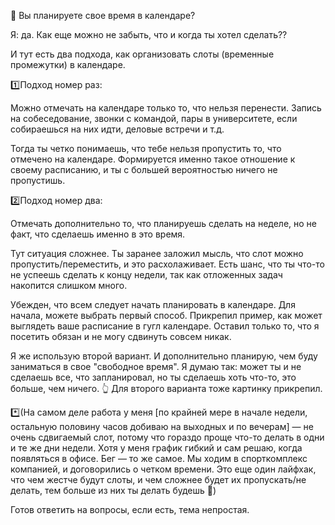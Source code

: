 📆 Вы планируете свое время в календаре?

Я: да. Как еще можно не забыть, что и когда ты хотел сделать??

И тут есть два подхода, как организовать слоты (временные промежутки) в календаре.


1️⃣Подход номер раз: 

Можно отмечать на календаре только то, что нельзя перенести. Запись на собеседование, звонки с командой, пары в университете, если собираешься на них идти, деловые встречи и т.д.

Тогда ты четко понимаешь, что тебе нельзя пропустить то, что отмечено на календаре. Формируется именно такое отношение к своему расписанию, и ты с большей вероятностью ничего не пропустишь.

2️⃣Подход номер два:

Отмечать дополнительно то, что планируешь сделать на неделе, но не факт, что сделаешь именно в это время.

Тут ситуация сложнее. Ты заранее заложил мысль, что слот можно пропустить/переместить, и это расхолаживает. Есть шанс, что ты что-то не успеешь сделать к концу недели, так как отложенных задач накопится слишком много.


Убежден, что всем следует начать планировать в календаре. Для начала, можете выбрать первый способ. Прикрепил пример, как может выглядеть ваше расписание в гугл календаре. Оставил только то, что я посетить обязан и не могу сдвинуть совсем никак.

Я же использую второй вариант. И дополнительно планирую, чем буду заниматься в свое "свободное время". Я думаю так: может ты и не сделаешь все, что запланировал, но ты сделаешь хоть что-то, это больше, чем ничего. 👆  Для второго варианта тоже картинку прикрепил.

*️⃣(На самом деле работа у меня [по крайней мере в начале недели, остальную половину часов добиваю на выходных и по вечерам] — не очень сдвигаемый слот, потому что гораздо проще что-то делать в одни и те же дни недели. Хотя у меня график гибкий и сам решаю, когда появляться в офисе. Бег — то же самое. Мы ходим в спорткомплекс компанией, и договорились о четком времени. Это еще один лайфхак, что чем жестче будут слоты, и чем сложнее будет их пропускать/не делать, тем больше из них ты делать будешь 🙂)

Готов ответить на вопросы, если есть, тема непростая.